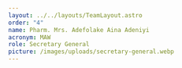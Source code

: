 ```yaml
---
layout: ../../layouts/TeamLayout.astro
order: "4"
name: Pharm. Mrs. Adefolake Aina Adeniyi
acronym: MAW
role: Secretary General
picture: /images/uploads/secretary-general.webp
---
```

